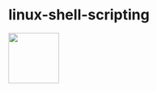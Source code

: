 # linux-shell-scripting



<div>
<img src="https://www.techrepublic.com/wp-content/uploads/2021/08/tux.jpg" width="100" height="100">
</div>
